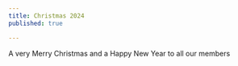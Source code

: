 ```yaml
---
title: Christmas 2024
published: true

---
```


A very Merry Christmas and a Happy New Year to all our members
